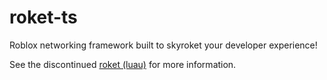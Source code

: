 # roket-ts

Roblox networking framework built to skyroket your developer experience!

See the discontinued [roket (luau)](https://www.github.com/kvbc/roket) for more information.
